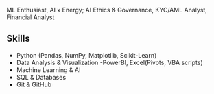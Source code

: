 ML Enthusiast, AI x Energy; AI Ethics & Governance, KYC/AML Analyst, Financial Analyst


## Skills
-  Python (Pandas, NumPy, Matplotlib, Scikit-Learn)
-  Data Analysis & Visualization -PowerBI, Excel(Pivots, VBA scripts)
-  Machine Learning & AI
-  SQL & Databases
-  Git & GitHub  
